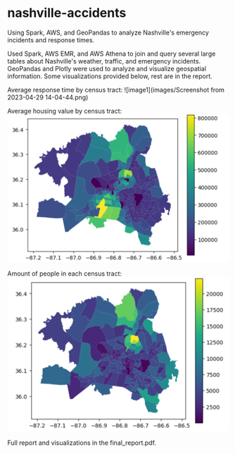 # nashville-accidents
Using Spark, AWS, and GeoPandas to analyze Nashville's emergency incidents and response times.

Used Spark, AWS EMR, and AWS Athena to join and query several large tables about Nashville's weather, traffic, and emergency incidents.
GeoPandas and Plotly were used to analyze and visualize geospatial information. Some visualizations provided below, rest are in the report.

Average response time by census tract:
![image1](images/Screenshot from 2023-04-29 14-04-44.png)

Average housing value by census tract:
![image2](images/housingvalue.png)

Amount of people in each census tract:
![image3](images/amountofpeople.png)


Full report and visualizations in the final_report.pdf. 
